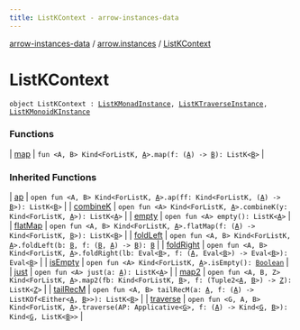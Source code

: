 ```yaml
---
title: ListKContext - arrow-instances-data
---
```


[arrow-instances-data](../../index.html) / [arrow.instances](../index.html) / [ListKContext](./index.html)

# ListKContext

`object ListKContext : `[`ListKMonadInstance`](../-list-k-monad-instance/index.html)`, `[`ListKTraverseInstance`](../-list-k-traverse-instance/index.html)`, `[`ListKMonoidKInstance`](../-list-k-monoid-k-instance/index.html)

### Functions

| [map](map.html) | `fun <A, B> Kind<ForListK, `[`A`](map.html#A)`>.map(f: (`[`A`](map.html#A)`) -> `[`B`](map.html#B)`): ListK<`[`B`](map.html#B)`>` |

### Inherited Functions

| [ap](../-list-k-monad-instance/ap.html) | `open fun <A, B> Kind<ForListK, `[`A`](../-list-k-monad-instance/ap.html#A)`>.ap(ff: Kind<ForListK, (`[`A`](../-list-k-monad-instance/ap.html#A)`) -> `[`B`](../-list-k-monad-instance/ap.html#B)`>): ListK<`[`B`](../-list-k-monad-instance/ap.html#B)`>` |
| [combineK](../-list-k-monoid-k-instance/combine-k.html) | `open fun <A> Kind<ForListK, `[`A`](../-list-k-monoid-k-instance/combine-k.html#A)`>.combineK(y: Kind<ForListK, `[`A`](../-list-k-monoid-k-instance/combine-k.html#A)`>): ListK<`[`A`](../-list-k-monoid-k-instance/combine-k.html#A)`>` |
| [empty](../-list-k-monoid-k-instance/empty.html) | `open fun <A> empty(): ListK<`[`A`](../-list-k-monoid-k-instance/empty.html#A)`>` |
| [flatMap](../-list-k-monad-instance/flat-map.html) | `open fun <A, B> Kind<ForListK, `[`A`](../-list-k-monad-instance/flat-map.html#A)`>.flatMap(f: (`[`A`](../-list-k-monad-instance/flat-map.html#A)`) -> Kind<ForListK, `[`B`](../-list-k-monad-instance/flat-map.html#B)`>): ListK<`[`B`](../-list-k-monad-instance/flat-map.html#B)`>` |
| [foldLeft](../-list-k-traverse-instance/fold-left.html) | `open fun <A, B> Kind<ForListK, `[`A`](../-list-k-traverse-instance/fold-left.html#A)`>.foldLeft(b: `[`B`](../-list-k-traverse-instance/fold-left.html#B)`, f: (`[`B`](../-list-k-traverse-instance/fold-left.html#B)`, `[`A`](../-list-k-traverse-instance/fold-left.html#A)`) -> `[`B`](../-list-k-traverse-instance/fold-left.html#B)`): `[`B`](../-list-k-traverse-instance/fold-left.html#B) |
| [foldRight](../-list-k-traverse-instance/fold-right.html) | `open fun <A, B> Kind<ForListK, `[`A`](../-list-k-traverse-instance/fold-right.html#A)`>.foldRight(lb: Eval<`[`B`](../-list-k-traverse-instance/fold-right.html#B)`>, f: (`[`A`](../-list-k-traverse-instance/fold-right.html#A)`, Eval<`[`B`](../-list-k-traverse-instance/fold-right.html#B)`>) -> Eval<`[`B`](../-list-k-traverse-instance/fold-right.html#B)`>): Eval<`[`B`](../-list-k-traverse-instance/fold-right.html#B)`>` |
| [isEmpty](../-list-k-traverse-instance/is-empty.html) | `open fun <A> Kind<ForListK, `[`A`](../-list-k-traverse-instance/is-empty.html#A)`>.isEmpty(): `[`Boolean`](https://kotlinlang.org/api/latest/jvm/stdlib/kotlin/-boolean/index.html) |
| [just](../-list-k-monad-instance/just.html) | `open fun <A> just(a: `[`A`](../-list-k-monad-instance/just.html#A)`): ListK<`[`A`](../-list-k-monad-instance/just.html#A)`>` |
| [map2](../-list-k-monad-instance/map2.html) | `open fun <A, B, Z> Kind<ForListK, `[`A`](../-list-k-monad-instance/map2.html#A)`>.map2(fb: Kind<ForListK, `[`B`](../-list-k-monad-instance/map2.html#B)`>, f: (Tuple2<`[`A`](../-list-k-monad-instance/map2.html#A)`, `[`B`](../-list-k-monad-instance/map2.html#B)`>) -> `[`Z`](../-list-k-monad-instance/map2.html#Z)`): ListK<`[`Z`](../-list-k-monad-instance/map2.html#Z)`>` |
| [tailRecM](../-list-k-monad-instance/tail-rec-m.html) | `open fun <A, B> tailRecM(a: `[`A`](../-list-k-monad-instance/tail-rec-m.html#A)`, f: (`[`A`](../-list-k-monad-instance/tail-rec-m.html#A)`) -> ListKOf<Either<`[`A`](../-list-k-monad-instance/tail-rec-m.html#A)`, `[`B`](../-list-k-monad-instance/tail-rec-m.html#B)`>>): ListK<`[`B`](../-list-k-monad-instance/tail-rec-m.html#B)`>` |
| [traverse](../-list-k-traverse-instance/traverse.html) | `open fun <G, A, B> Kind<ForListK, `[`A`](../-list-k-traverse-instance/traverse.html#A)`>.traverse(AP: Applicative<`[`G`](../-list-k-traverse-instance/traverse.html#G)`>, f: (`[`A`](../-list-k-traverse-instance/traverse.html#A)`) -> Kind<`[`G`](../-list-k-traverse-instance/traverse.html#G)`, `[`B`](../-list-k-traverse-instance/traverse.html#B)`>): Kind<`[`G`](../-list-k-traverse-instance/traverse.html#G)`, ListK<`[`B`](../-list-k-traverse-instance/traverse.html#B)`>>` |

